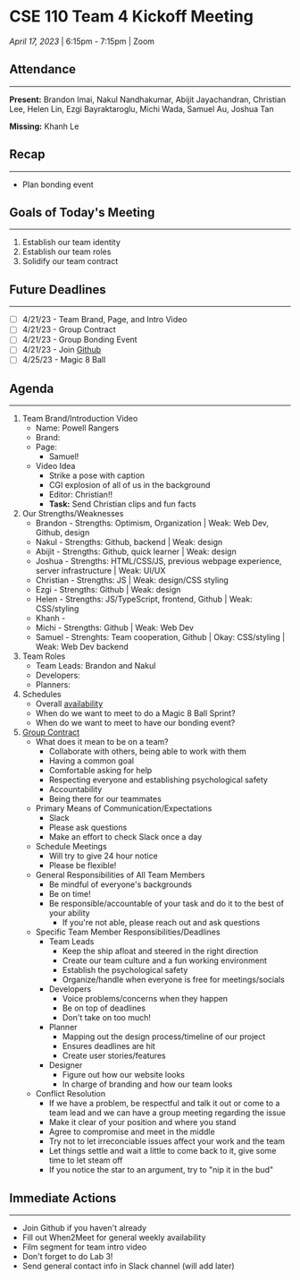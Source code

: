 # CSE 110 Team 4 Kickoff Meeting
*April 17, 2023* | 6:15pm - 7:15pm  | Zoom

## Attendance
___
**Present:** Brandon Imai, Nakul Nandhakumar, Abijit Jayachandran, Christian Lee, Helen Lin, Ezgi Bayraktaroglu, Michi Wada, Samuel Au, Joshua Tan

**Missing:** Khanh Le

## Recap
___
- Plan bonding event

## Goals of Today's Meeting
___
1. Establish our team identity
2. Establish our team roles
3. Solidify our team contract

## Future Deadlines
____
- [ ] 4/21/23 - Team Brand, Page, and Intro Video
- [ ] 4/21/23 - Group Contract
- [ ] 4/21/23 - Group Bonding Event
- [ ] 4/21/23 - Join [Github](https://github.com/cse110-sp23-group4)
- [ ] 4/25/23 - Magic 8 Ball

## Agenda
___
1. Team Brand/Introduction Video
   -  Name: Powell Rangers
   -  Brand:
   -  Page:
      -  Samuel!
   -  Video Idea
      -  Strike a pose with caption
      -  CGI explosion of all of us in the background
      -  Editor: Christian!!
      -  **Task:** Send Christian clips and fun facts
2. Our Strengths/Weaknesses
   - Brandon - Strengths: Optimism, Organization | Weak: Web Dev, Github, design
   - Nakul - Strengths: Github, backend | Weak: design
   - Abijit - Strengths: Github, quick learner | Weak: design
   - Joshua - Strengths: HTML/CSS/JS, previous webpage experience, server infrastructure | Weak: UI/UX
   - Christian - Strengths: JS | Weak: design/CSS styling
   - Ezgi - Strengths: Github | Weak: design
   - Helen - Strengths: JS/TypeScript, frontend, Github | Weak: CSS/styling
   - Khanh -
   - Michi - Strengths: Github | Weak: Web Dev
   - Samuel - Strenghts: Team cooperation, Github | Okay: CSS/styling | Weak: Web Dev backend
3. Team Roles
   - Team Leads: Brandon and Nakul
   - Developers:
   - Planners:
4. Schedules
   - Overall [availability](https://www.when2meet.com/?19763441-FfDjx)
   - When do we want to meet to do a Magic 8 Ball Sprint?
   - When do we want to meet to have our bonding event?
5. [Group Contract](https://ohiostate.pressbooks.pub/feptechcomm/chapter/7-project-communications/)
   - What does it mean to be on a team?
     - Collaborate with others, being able to work with them
     - Having a common goal
     - Comfortable asking for help
     - Respecting everyone and establishing psychological safety
     - Accountability
     - Being there for our teammates
   - Primary Means of Communication/Expectations
     - Slack
     - Please ask questions
     - Make an effort to check Slack once a day
   - Schedule Meetings
     - Will try to give 24 hour notice
     - Please be flexible!
   - General Responsibilities of All Team Members
     - Be mindful of everyone's backgrounds
     - Be on time!
     - Be responsible/accountable of your task and do it to the best of your ability
       - If you're not able, please reach out and ask questions
   - Specific Team Member Responsibilities/Deadlines
     - Team Leads
       - Keep the ship afloat and steered in the right direction
       - Create our team culture and a fun working environment
       - Establish the psychological safety
       - Organize/handle when everyone is free for meetings/socials
     - Developers
       - Voice problems/concerns when they happen
       - Be on top of deadlines
       - Don't take on too much!
     - Planner
       - Mapping out the design process/timeline of our project
       - Ensures deadlines are hit
       - Create user stories/features
     - Designer
       - Figure out how our website looks
       - In charge of branding and how our team looks
   - Conflict Resolution
     - If we have a problem, be respectful and talk it out or come to a team lead and we can have a group meeting regarding the issue
     - Make it clear of your position and where you stand
     - Agree to compromise and meet in the middle
     - Try not to let irreconciable issues affect your work and the team
     - Let things settle and wait a little to come back to it, give some time to let steam off
     - If you notice the star to an argument, try to "nip it in the bud"


## Immediate Actions
___
- Join Github if you haven't already
- Fill out When2Meet for general weekly availability
- Film segment for team intro video
- Don't forget to do Lab 3!
- Send general contact info in Slack channel (will add later)